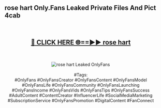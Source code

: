 <h2>rose hart Only.Fans Leaked Private Files And Pict 4cab</h2>
<br>
<div align="center">
<h2><a href="https://mediafiles.top/rose_hart" rel="nofollow">🔴 CLICK HERE 🌐==►► rose hart</a></h2>
<br>
<br>
<a href="https://mediafiles.top/rose_hart" rel="nofollow" data-target="animated-image.originalLink"><img src="https://i.ibb.co.com/WyWwxjT/player-gif2.gif" alt="rose hart Leaked OnlyFans" style="max-width: 100%; display: inline-block;" data-target="animated-image.originalImage"></a>
<br><br>
#Tags:
<br>
#OnlyFans #OnlyFansCreator #OnlyFansContent #OnlyFansModel #OnlyFansLife #OnlyFansCommunity #OnlyFansLaunching #OnlyFansIncome #OnlyFansVids #OnlyFansTips #OnlyFansSuccess #AdultContent #ContentCreator #InfluencerLife #SocialMediaMarketing #SubscriptionService #OnlyFansPromotion #DigitalContent #FanConnect
</div>
<br>